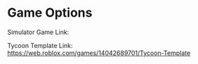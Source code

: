 # Game Options

Simulator Game Link:

Tycoon Template Link: https://web.roblox.com/games/14042689701/Tycoon-Template
